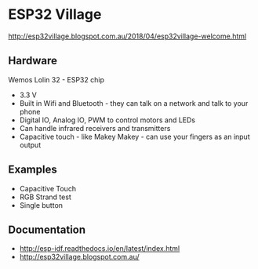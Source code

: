 # ESP32 Village

http://esp32village.blogspot.com.au/2018/04/esp32village-welcome.html


## Hardware

Wemos Lolin 32 - ESP32 chip
 - 3.3 V
 - Built in Wifi and Bluetooth - they can talk on a network and talk to your phone
 - Digital IO, Analog IO, PWM to control motors and LEDs
 - Can handle infrared receivers and transmitters 
 - Capacitive touch - like Makey Makey - can use your fingers as an input output

## Examples
 - Capacitive Touch
 - RGB Strand test
 - Single button

## Documentation
 - http://esp-idf.readthedocs.io/en/latest/index.html
 - http://esp32village.blogspot.com.au/
